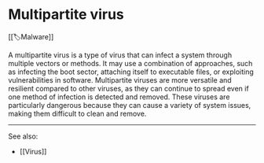 
# Multipartite virus

[[🏷️Malware]] 

A multipartite virus is a type of virus that can infect a system through multiple vectors or methods. It may use a combination of approaches, such as infecting the boot sector, attaching itself to executable files, or exploiting vulnerabilities in software. Multipartite viruses are more versatile and resilient compared to other viruses, as they can continue to spread even if one method of infection is detected and removed. These viruses are particularly dangerous because they can cause a variety of system issues, making them difficult to clean and remove.

---

See also:

- [[Virus]]

